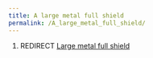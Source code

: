 ```yaml
---
title: A large metal full shield
permalink: /A_large_metal_full_shield/
---
```


1.  REDIRECT [Large metal full
    shield](Large_metal_full_shield "wikilink")